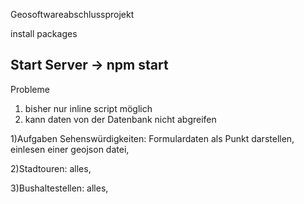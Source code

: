 Geosoftwareabschlussprojekt

install packages

Start Server -> npm start
----------------------------------------------
Probleme

1. bisher nur inline script möglich
2. kann daten von der Datenbank nicht abgreifen

1)Aufgaben
Sehenswürdigkeiten:
	Formulardaten als Punkt darstellen,
	einlesen einer geojson datei,

2)Stadtouren:
	alles,

3)Bushaltestellen:
	alles,
